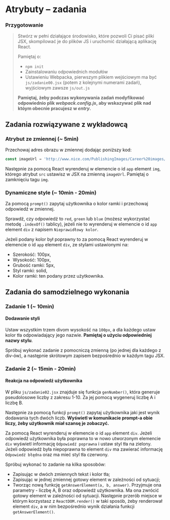 # Atrybuty &ndash; zadania

### Przygotowanie

> Stwórz w pełni działające środowisko, które pozwoli Ci pisać pliki JSX, skompilować je do plików JS i uruchomić działającą aplikację React.
> 
> Pamiętaj o:
> - ```npm init```
> - Zainstalowaniu odpowiednich modułów
> - Ustawieniu Webpacka, pierwszym plikiem wejściowym ma być `js/zadanie00.jsx` (potem z kolejnymi numerami zadań), wyjściowym zawsze `js/out.js`
>
> **Pamiętaj, żeby podczas wykonywania zadań modyfikować odpowiednio plik _webpack.config.js_, aby wskazywać plik nad któym obecnie pracujesz w _entry_.**

## Zadania rozwiązywane z wykładowcą

### Atrybut ze zmiennej  (~ 5min)

Przechowaj adres obrazu w zmiennej dodając poniższy kod:
 
 ```JavaScript
 const imageUrl = 'http://www.nice.com/PublishingImages/Career%20images/J---HR_Page-4st-strip-green-hair%20(2).png';
```

Następnie za pomocą React wyrenderuj w elemencie o id ```app``` element ```img```, którego atrybut ```src``` ustawisz w JSX na zmienną ```imageUrl```. Pamiętaj o zamknięciu tagu ```img```.

### Dynamiczne style  (~ 10min - 20min)

Za pomocą ```prompt()``` zapytaj użytkownika o kolor ramki i przechowaj odpowiedź w zmiennej.

Sprawdź, czy odpowiedź to `red`, `green` lub `blue` (możesz wykorzystać metodę ```.indexOf()``` tablicy), jeżeli nie to wyrenderuj w elemencie o id ```app``` element ```div``` z napisem `Nieprawidłowy kolor`.

Jeżeli podany kolor był poprawny to za pomocą React wyrenderuj w elemencie o id ```app``` element ```div```, ze stylami ustawionymi na:
- Szerokość: 100px,
- Wysokość: 100px,
- Grubość ramki: 5px,
- Styl ramki: solid,
- Kolor ramki: ten podany przez użytkownika.

## Zadania do samodzielnego wykonania

### Zadanie 1  (~ 10min)
####  Dodawanie styli

Ustaw wszystkim trzem divom wysokość na ```100px```, a dla każdego ustaw kolor tła odpowiadający jego nazwie. **Pamiętaj o użyciu odpowiedniej nazwy stylu**.
 
Spróbuj wykonać zadanie z pomocniczą zmienną (po jednej dla każdego z div-ów), a następnie skrótowym zapisem bezpośrednio w każdym tagu JSX.

### Zadanie 2  (~ 15min - 20min)
#### Reakcja na odpowiedź użytkownika

W pliku ```js/zadanie02.jsx``` znajduje się funkcja ```genNumber()```, która generuje pseudolosowe liczby z zakresu 1-10. Za jej pomocą wygeneruj liczbę A i liczbę B.

Następnie za pomocą funkcji ```prompt()``` zapytaj użytkownika jaki jest wynik dodawania tych dwóch liczb. **Wyświetl w komunikacie prompt-a obie liczy, żeby użytkownik miał szansę je zobaczyć.**

Za pomocą React wyrenderuj w elemencie o id ```app``` element ```div```. Jeżeli odpowiedź użytkownika była poprawna to w nowo utworzonym elemencie ```div``` wyświetl informację `Odpowiedź poprawna` i ustaw styl tła na zielony. Jeżeli odpowiedź była niepoprawna to element ```div``` ma zawierać informację `Odpowiedź błędna` oraz ma mieć styl tła czerwony.

 Spróbuj wykonać to zadanie na kilka sposobów:
 - Zapisując w dwóch zmiennych tekst i kolor tła;
 - Zapisując w jednej zmiennej gotowy element w zależności od sytuacji;
 - Tworząc nową funkcję ```getAnswerElement(a, b, answer)```. Przyjmuje ona parametry - liczbę A, B oraz odpowiedź użytkownika. Ma ona zwrócić gotowy element w zależności od sytuacji. Następnie przerób miejsce w którym korzystasz z ```ReactDOM.render()``` w taki sposób, żeby renderował element ```div```, a w nim bezpośrednio wynik działania funkcji ```getAnswerElement()```.
